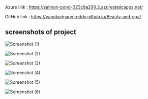 Azure link : https://salmon-pond-023c8a200.2.azurestaticapps.net/

GitHub link : https://vanukurigangireddy.github.io/Beauty-and-spa/

## screenshots of project  ##
![Screenshot (1)](https://user-images.githubusercontent.com/116866711/204099943-edde587f-f2c3-4a6f-8b0d-d6bdb2dc1af0.png)

![Screenshot (2)](https://user-images.githubusercontent.com/116866711/204099947-f8e69c89-523a-4e0a-9a3b-83cf3ed8be9f.png)

![Screenshot (3)](https://user-images.githubusercontent.com/116866711/204099948-0b375029-beee-44fd-84d0-5584aa2ce475.png)

![Screenshot (4)](https://user-images.githubusercontent.com/116866711/204099950-ebc7a405-4c91-4808-87f4-53892550dfd4.png)

![Screenshot (5)](https://user-images.githubusercontent.com/116866711/204099952-ab741706-31af-412d-b1ae-5c3da1aed444.png)

![Screenshot (6)](https://user-images.githubusercontent.com/116866711/204099954-6fab1bc6-85b0-451b-973a-a35726145ef7.png)
